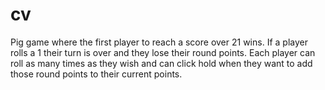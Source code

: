 # cv
Pig game where the first player to reach a score over 21 wins.
If a player rolls a 1 their turn is over and they lose their round points.
Each player can roll as many times as they wish and can click hold when they want to add those round points to their current points.

